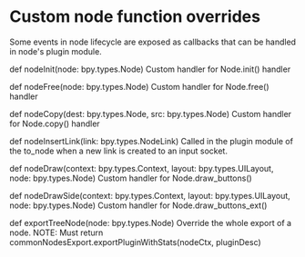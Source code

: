 # Custom node function overrides

Some events in node lifecycle are exposed as callbacks that can be handled in node's plugin module.


def nodeInit(node: bpy.types.Node)
    Custom handler for Node.init() handler

def nodeFree(node: bpy.types.Node)
    Custom handler for Node.free() handler

def nodeCopy(dest: bpy.types.Node, src: bpy.types.Node)
    Custom handler for Node.copy() handler

def nodeInsertLink(link: bpy.types.NodeLink)
    Called in the plugin module of the to_node when a new link is created to an input socket.

def nodeDraw(context: bpy.types.Context, layout: bpy.types.UILayout, node: bpy.types.Node)
    Custom handler for Node.draw_buttons()

def nodeDrawSide(context: bpy.types.Context, layout: bpy.types.UILayout, node: bpy.types.Node)
    Custom handler for Node.draw_buttons_ext()


def exportTreeNode(node: bpy.types.Node)
    Override the whole export of a node. 
    NOTE: Must return commonNodesExport.exportPluginWithStats(nodeCtx, pluginDesc)
